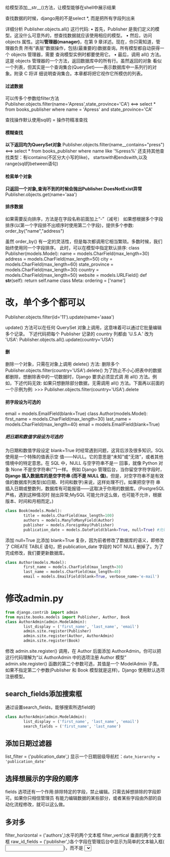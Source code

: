 给模型添加__str__()方法，让模型能够在shell中展示结果

查找数据的时候，django用的不是select *, 而是把所有字段列出来


详细分析 Publisher.objects.all() 这行代码:
• 首先，Publisher 是我们定义的模型。这没什么可意外的，想查找数据就应该使用相应的模型。
• 然后，访问 objects 属性。这叫**管理器(manager)**，在第 9 章详述。现在，你只需知道，管理器负责 所有“表层”数据操作，包括(最重要的)数据查询。所有模型都自动获得一个 objects 管理器，需要 查询模型实例时都要使用它。
• 最后，调用 all() 方法。这是 objects 管理器的一个方法，返回数据库中的所有行。虽然返回的对象 看似一个列表，但其实是一个查询集合(QuerySet)——表示数据库中一系列行的对象。附录 C 将详 细说明查询集合。本章都将把它视作它所模仿的列表。

#### 过滤数据
可以传多个参数给filter方法
Publisher.objects.filter(name='Apress',state_province='CA') 
<==> select * from books_publisher where name = 'Apress' and state_province='CA'

查找操作默认使用sql的 = 操作符精准查找
#### 模糊查找
**以下返回均为QuerySet对象**
Publisher.objects.filter(name__contains="press")
<==> select * from books_publisher where name like '%press%'
还支持其他查找类型：有icontains(不区分大小写的like)， startswith和endswith,以及range(sql的between语句)

#### 检索单个对象
**只返回一个对象,查询不到的时候会抛出Publisher.DoesNotExist异常**
Publisher.objects.get(name='aaa')


#### 排序数据
如果需要反向排序，方法是在字段名称前面加上“-”（减号）
如果想根据多个字段排序(以第一个字段排不出顺序时使用第二个字段)，提供多个参数:
order_by("name","address")

虽然 order_by() 有一定的灵活性，但是每次都调用它相当繁琐。多数时候，我们始终使用同一个字段排序。
此时，可以在模型中指定默认排序:
class Publisher(models.Model):
name = models.CharField(max_length=30)
address = models.CharField(max_length=50)
city = models.CharField(max_length=60) state_province = models.CharField(max_length=30) country = models.CharField(max_length=50) website = models.URLField()
def __str__(self): return self.name
        class Meta:
            ordering = ['name']
            
# 改，单个多个都可以
Publisher.objects.filter(id='11').update(name='aaaa')

update() 方法可以在任何 QuerySet 对象上调用，这意味着可以通过它批量编辑多个记录。
下述代码把每个 Publisher 记录的 country 列都由 'U.S.A.' 改为 'USA':
Publisher.objects.all().update(country='USA')
#### 删
删除一个对象，只需在对象上调用 delete() 方法:
删除多个Publisher.objects.filter(country='USA').delete()
为了防止不小心把表中的数据都删除，想删除表中的一切数据时，Django 要求必须显式调 用 all() 方法。例如，下述代码无效:
如果只想删除部分数据，无需调用 all() 方法。下面再以前面的一个示例为例: >>> Publisher.objects.filter(country='USA').delete


#### 把字段设为可选的
email = models.EmailField(blank=True)
class Author(models.Model):
        first_name = models.CharField(max_length=30) 
        last_name = models.CharField(max_length=40)
        email = models.EmailField(blank=True)
##### 把日期和数值字段设为可选的
为日期和数值字段设定 blank=True 时经常遇到问题，这背后涉及很多知识。SQL 使用是一个特殊的值表示空 值——NULL。它的意思是“未知”或“无效”，或者其他情境中的特定意思。在 SQL 中，NULL 与空字符串不是一 回事，就像 Python 对象 None 不是空字符串("")一样。
例如 Django 管理后台，当你留空字符字段时，**Django 插入数据库的是空字符串 (而不是 NULL 值)**。但是，对空字符串不是有效值的数据库列类型(如日期、时间和数字)来说，这样处理不行。如果把空字符 串插入日期或整数列，数据库有可能报错——这取决于你用的数据库。(PostgreSQL 严格，遇到这种情况时 抛出异常;MySQL 可能允许这么做，也可能不允许，根据版本、时间和月相而定。)
```python
class Book(models.Model):
        title = models.CharField(max_length=100)
        authors = models.ManyToManyField(Author)
        publisher = models.ForeignKey(Publisher)
        publication_date = models.DateField(blank=True, null=True) #允许该字段为空
```
添加 null=True 比添加 blank=True 复杂，因为前者修改了数据库的语义，即修改了 CREATE TABLE 语句，把 publication_date 字段的 NOT NULL 删掉了。为了完成修改，我们要更新数据库。

```python
class Author(models.Model):
        first_name = models.CharField(max_length=30)
        last_name = models.CharField(max_length=40)
        email = models.EmailField(blank=True, verbose_name='e-mail')

```
# 修改admin.py
```python
from django.contrib import admin
from mysite.books.models import Publisher, Author, Book
class AuthorAdmin(admin.ModelAdmin):
        list_display = ('first_name', 'last_name', 'email')
        admin.site.register(Publisher) 
        admin.site.register(Author, AuthorAdmin) 
        admin.site.register(Book)
```
修改 admin.site.register() 调用，在 Author 后面添加 AuthorAdmin。你可以把这行代码理解为“以 AuthorAdmin 中的选项注册 Author 模型”
admin.site.register() 函数的第二个参数可选，其值是一个 ModelAdmin 子类。如果不指定第二个参数(Publisher 和 Book 模型就是这样)，Django 使用默认选项 注册模型。
## search_fields添加搜索框
通过设置search_fields，能够搜索所选field的
```python
class AuthorAdmin(admin.ModelAdmin):
        list_display = ('first_name', 'last_name', 'email')
        search_fields = ('first_name', 'last_name')
```

## 添加日期过滤器
list_filter = ('publication_date',)
显示一个日期层级导航栏：`date_hierarchy = 'publication_date'`

## 选择想展示的字段的顺序
fields 选项还有一个作用:排除特定的字段，禁止编辑。只需去掉想排除的字段即可。如果你只相信管理员 有能力编辑数据的某些部分，或者某些字段由外部的自动化流程修改，就可以这么做。
## 多对多
filter_horizontal = ('authors',)水平的两个文本框
 filter_vertical 垂直的两个文本框
raw_id_fields = ('publisher',)各个字段在管理后台中显示为简单的文本输入框(<input type="text">)，而不是 <select> 菜单

